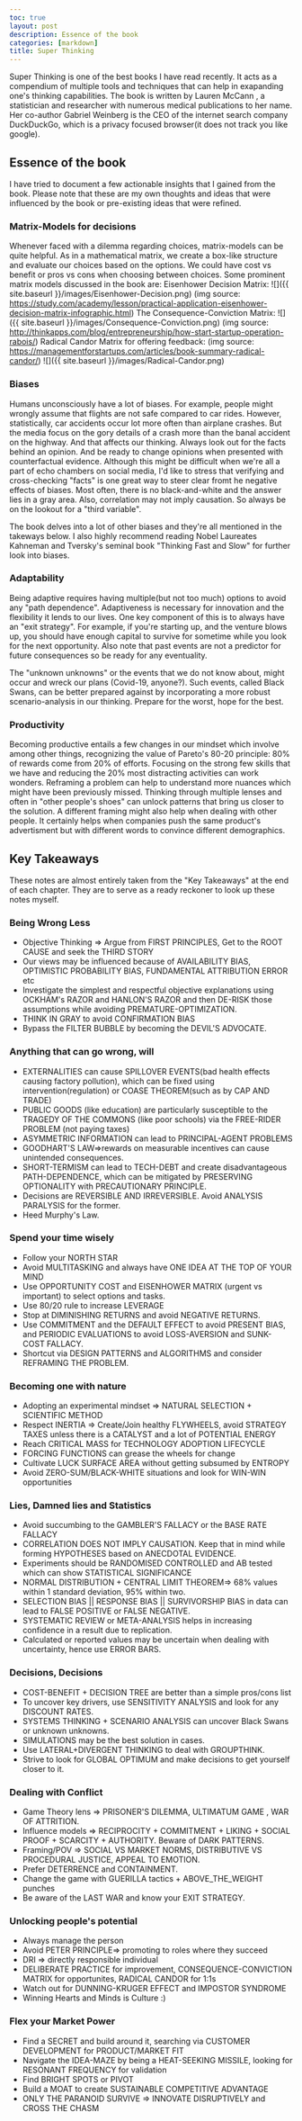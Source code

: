 ```yaml
---
toc: true
layout: post
description: Essence of the book
categories: [markdown]
title: Super Thinking
---
```


Super Thinking is one of the best books I have read recently. It acts as a compendium of multiple tools and techniques that can help in exapanding one's thinking capabilities.
The book is written by Lauren McCann , a statistician and researcher with numerous medical publications to her name. Her co-author Gabriel Weinberg is the CEO of the internet search company DuckDuckGo, which is a privacy focused browser(it does not track you like google).
## Essence of the book
I have tried to document a few actionable insights that I gained from the book. Please note that these are my own thoughts and ideas that were influenced by the book or pre-existing ideas that were refined.
### Matrix-Models for decisions
Whenever faced with a dilemma regarding choices, matrix-models can be quite helpful.  As in a mathematical matrix, we create a box-like structure and evaluate our choices based on the options. We could have cost vs benefit or pros vs cons when choosing between choices. Some prominent matrix models discussed in the book are:
Eisenhower Decision Matrix:
![]({{ site.baseurl }}/images/Eisenhower-Decision.png)
(img source: https://study.com/academy/lesson/practical-application-eisenhower-decision-matrix-infographic.html)
The Consequence-Conviction Matrix:
![]({{ site.baseurl }}/images/Consequence-Conviction.png)
(img source: http://thinkapps.com/blog/entrepreneurship/how-start-startup-operation-rabois/)
Radical Candor Matrix for offering feedback:
(img source: https://managementforstartups.com/articles/book-summary-radical-candor/)
![]({{ site.baseurl }}/images/Radical-Candor.png)

### Biases
Humans unconsciously have a lot of biases. For example, people might wrongly assume that flights are not safe compared to car rides. However, statistically, car accidents occur lot more often than airplane crashes. But the media focus on the gory details of a crash more than the banal accident on the highway. And that affects our thinking. Always look out for the facts behind an opinion. And be ready to change opinions when presented with counterfactual evidence. Although this might be difficult when we're all a part of echo chambers on social media, I'd like to stress that verifying and cross-checking "facts" is one great way to steer clear fromt he negative effects of biases. Most often, there is no black-and-white and the answer lies in a gray area. Also, correlation may not imply causation. So always be on the lookout for a "third variable".


The book delves into a lot of other biases and they're all mentioned in the takeways below. I also highly recommend reading Nobel Laureates Kahneman and Tversky's seminal book "Thinking Fast and Slow" for further look into biases. 

### Adaptability
Being adaptive requires having multiple(but not too much) options to avoid any "path dependence". Adaptiveness is necessary for innovation and the flexibility it lends to our lives. One key component of this is to always have an "exit strategy". For example, if you're starting up, and the venture blows up, you should have enough capital to survive for sometime while you look for the next opportunity. Also note that past events are not a predictor for future consequences so be ready for any eventuality. 

The "unknown unknowns" or the events that we do not know about, might occur and wreck our plans (Covid-19, anyone?). Such events, called Black Swans, can be better prepared against by incorporating a more robust scenario-analysis in our thinking. Prepare for the worst, hope for the best.
### Productivity
Becoming productive entails a few changes in our mindset which involve among other things, recognizing the value of Pareto's 80-20 principle: 80% of rewards come from 20% of efforts. Focusing on the strong few skills that we have and reducing the 20% most distracting activities can work wonders.
Reframing a problem can help to understand more nuances which might have been previously missed. Thinking through multiple lenses and often in "other people's shoes" can unlock patterns that bring us closer to the solution. A different framing might also help when dealing with other people. It certainly helps when companies push the same product's advertisment but with different words to convince different demographics.


## Key Takeaways
These notes are almost entirely taken from the "Key Takeaways" at the end of each chapter. They are to serve as a ready reckoner to look up these notes myself.
### Being Wrong Less
- Objective Thinking => Argue from FIRST PRINCIPLES, Get to the ROOT CAUSE and seek the THIRD STORY
- Our views may be influenced because of AVAILABILITY BIAS, OPTIMISTIC PROBABILITY BIAS, FUNDAMENTAL ATTRIBUTION ERROR etc
- Investigate the simplest and respectful objective explanations using OCKHAM's RAZOR and HANLON'S RAZOR and then DE-RISK those assumptions while avoiding PREMATURE-OPTIMIZATION.
- THINK IN GRAY to avoid CONFIRMATION BIAS
- Bypass the FILTER BUBBLE by becoming the DEVIL'S ADVOCATE.

### Anything that can go wrong, will
- EXTERNALITIES can cause SPILLOVER EVENTS(bad health effects causing factory pollution), which can be fixed using intervention(regulation) or COASE THEOREM(such as by CAP AND TRADE)
- PUBLIC GOODS (like education) are particularly susceptible to the TRAGEDY OF THE COMMONS (like poor schools) via the FREE-RIDER PROBLEM (not paying taxes)
- ASYMMETRIC INFORMATION can lead to PRINCIPAL-AGENT PROBLEMS
- GOODHART'S LAW=>rewards on measurable incentives can cause unintended consequences.
- SHORT-TERMISM can lead to TECH-DEBT and create disadvantageous PATH-DEPENDENCE, which can be mitigated by PRESERVING OPTIONALITY with PRECAUTIONARY PRINCIPLE.
- Decisions are REVERSIBLE AND IRREVERSIBLE. Avoid ANALYSIS PARALYSIS for the former.
- Heed Murphy's Law.

### Spend your time wisely
- Follow your NORTH STAR
- Avoid MULTITASKING and always have ONE IDEA AT THE TOP OF YOUR MIND
- Use OPPORTUNITY COST and EISENHOWER MATRIX (urgent vs important) to select options and tasks.
- Use 80/20 rule to increase LEVERAGE
- Stop at DIMINISHING RETURNS and avoid NEGATIVE RETURNS.
- Use COMMITMENT and the DEFAULT EFFECT to avoid PRESENT BIAS, and PERIODIC EVALUATIONS to avoid LOSS-AVERSION and SUNK-COST FALLACY.
- Shortcut via DESIGN PATTERNS and ALGORITHMS and consider REFRAMING THE PROBLEM.

### Becoming one with nature
- Adopting an experimental mindset => NATURAL SELECTION + SCIENTIFIC METHOD
- Respect INERTIA => Create/Join healthy FLYWHEELS, avoid STRATEGY TAXES unless there is a CATALYST and a lot of POTENTIAL ENERGY
- Reach CRITICAL MASS for TECHNOLOGY ADOPTION LIFECYCLE
- FORCING FUNCTIONS can grease the wheels for change
- Cultivate LUCK SURFACE AREA without getting subsumed by ENTROPY
- Avoid ZERO-SUM/BLACK-WHITE situations and look for WIN-WIN opportunities

### Lies, Damned lies and Statistics
- Avoid succumbing to the GAMBLER'S FALLACY or the BASE RATE FALLACY
- CORRELATION DOES NOT IMPLY CAUSATION. Keep that in mind while forming HYPOTHESES based on ANECDOTAL EVIDENCE. 
- Experiments should be RANDOMISED CONTROLLED and AB tested which can show STATISTICAL SIGNIFICANCE 
- NORMAL DISTRIBUTION + CENTRAL LIMIT THEOREM=> 68% values within 1 standard deviation, 95% within two.
- SELECTION BIAS || RESPONSE BIAS || SURVIVORSHIP BIAS in data can lead to FALSE POSITIVE or FALSE NEGATIVE.
- SYSTEMATIC REVIEW or META-ANALYSIS helps in increasing confidence in a result due to replication.
- Calculated or reported values may be uncertain when dealing with uncertainty, hence use ERROR BARS.

### Decisions, Decisions
- COST-BENEFIT + DECISION TREE are better than a simple pros/cons list
- To uncover key drivers, use SENSITIVITY ANALYSIS and look for any DISCOUNT RATES.
- SYSTEMS THINKING + SCENARIO ANALYSIS can uncover Black Swans or unknown unknowns.
- SIMULATIONS may be the best solution in cases.
- Use LATERAL+DIVERGENT THINKING to deal with GROUPTHINK.
- Strive to look for GLOBAL OPTIMUM and make decisions to get yourself closer to it.

### Dealing with Conflict
- Game Theory lens => PRISONER'S DILEMMA, ULTIMATUM GAME , WAR OF ATTRITION.
- Influence models => RECIPROCITY + COMMITMENT + LIKING + SOCIAL PROOF + SCARCITY + AUTHORITY. Beware of DARK PATTERNS.
- Framing/POV => SOCIAL VS MARKET NORMS, DISTRIBUTIVE VS PROCEDURAL JUSTICE, APPEAL TO EMOTION.
- Prefer DETERRENCE and CONTAINMENT.
- Change the game with GUERILLA tactics + ABOVE_THE_WEIGHT punches
- Be aware of the LAST WAR and know your EXIT STRATEGY.

### Unlocking people's potential
- Always manage the person
- Avoid PETER PRINCIPLE=> promoting to roles where they succeed
- DRI => directly responsible individual
- DELIBERATE PRACTICE for improvement, CONSEQUENCE-CONVICTION MATRIX for opportunites, RADICAL CANDOR for 1:1s
- Watch out for DUNNING-KRUGER EFFECT and IMPOSTOR SYNDROME
- Winning Hearts and Minds is Culture :) 

### Flex your Market Power
- Find a SECRET and build around it, searching via CUSTOMER DEVELOPMENT for PRODUCT/MARKET FIT
- Navigate the IDEA-MAZE by being a HEAT-SEEKING MISSILE, looking for RESONANT FREQUENCY for validation
- Find BRIGHT SPOTS or PIVOT
- Build a MOAT to create SUSTAINABLE COMPETITIVE ADVANTAGE
- ONLY THE PARANOID SURVIVE => INNOVATE DISRUPTIVELY and CROSS THE CHASM


